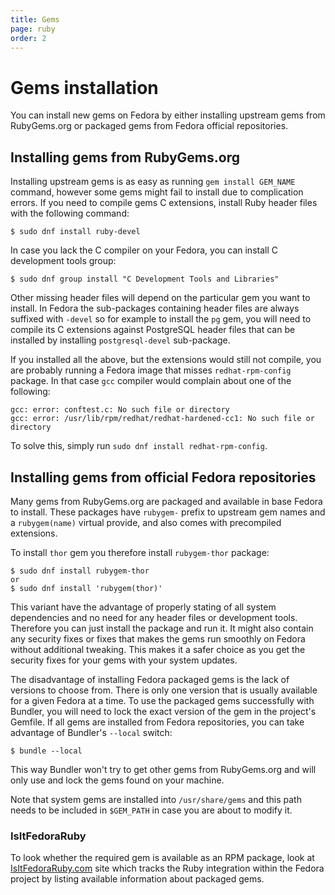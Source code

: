 ```yaml
---
title: Gems
page: ruby
order: 2
---
```


# Gems installation

You can install new gems on Fedora by either installing upstream gems from RubyGems.org or packaged gems from Fedora official repositories.

## Installing gems from RubyGems.org

Installing upstream gems is as easy as running `gem install GEM_NAME` command, however some gems might fail to install due to complication errors. If you need to compile gems C extensions, install Ruby header files with the following command:

```
$ sudo dnf install ruby-devel
```

In case you lack the C compiler on your Fedora, you can install C development tools group:

```
$ sudo dnf group install "C Development Tools and Libraries"
```

Other missing header files will depend on the particular gem you want to install. In Fedora the sub-packages containing header files are always suffixed with `-devel` so for example to install the `pg` gem, you will need to compile its C extensions against PostgreSQL header files that can be installed by installing `postgresql-devel` sub-package.

If you installed all the above, but the extensions would still not compile, you are probably running a Fedora image that misses `redhat-rpm-config` package. In that case `gcc` compiler would complain about one of the following:
```
gcc: error: conftest.c: No such file or directory
gcc: error: /usr/lib/rpm/redhat/redhat-hardened-cc1: No such file or directory
```
To solve this, simply run `sudo dnf install redhat-rpm-config`.

## Installing gems from official Fedora repositories

Many gems from RubyGems.org are packaged and available in base Fedora to install. These packages have `rubygem-` prefix to upstream gem names and a `rubygem(name)` virtual provide, and also comes with precompiled extensions.

To install `thor` gem you therefore install `rubygem-thor` package:

```
$ sudo dnf install rubygem-thor
or
$ sudo dnf install 'rubygem(thor)'
```

This variant have the advantage of properly stating of all system dependencies and no need for any header files or development tools. Therefore you can just install the package and run it. It might also contain any security fixes or fixes that makes the gems run smoothly on Fedora without additional tweaking. This makes it a safer choice as you get the security fixes for your gems with your system updates.

The disadvantage of installing Fedora packaged gems is the lack of versions to choose from. There is only one version that is usually available for a given Fedora at a time. To use the packaged gems successfully with Bundler, you will need to lock the exact version of the gem in the project's Gemfile. If all gems are installed from Fedora repositories, you can take advantage of Bundler's `--local` switch:

```
$ bundle --local
```

This way Bundler won't try to get other gems from RubyGems.org and will only use and lock the gems found on your machine.

Note that system gems are installed into `/usr/share/gems` and this path needs to be included in `$GEM_PATH` in case you are about to modify it.

### IsItFedoraRuby

To look whether the required gem is available as an RPM package, look at
[IsItFedoraRuby.com](http://isitfedoraruby.com/) site which tracks the Ruby
integration within the Fedora project by listing available information about
packaged gems.
